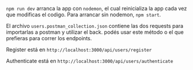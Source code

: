`npm run dev` arranca la app con `nodemon`, el cual reinicializa la app cada vez que modificas el codigo. Para arrancar sin nodemon, `npm start`.

El archivo `users.postman_collection.json` contiene las dos requests para importarlas a postman y utilizar el back. podés usar este método o el que prefieras para correr los endpoints.

Register está en `http://localhost:3000/api/users/register`

Authenticate está en `http://localhost:3000/api/users/authenticate`

